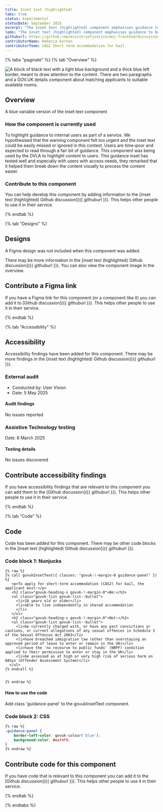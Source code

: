 ```yaml
---
title: Inset text (highlighted)
tabs: true
status: Experimental
statusDate: September 2025
excerpt: "The inset text (highlighted) component emphasises guidance to busy internal users of a service."
lede: "The inset text (highlighted) component emphasises guidance to busy internal users of a service."
githuburl: https://github.com/ministryofjustice/moj-frontend/discussions/1777
contributorName: Rebecca Gorton
contributorTeam: CAS2 Short term accommodation for bail
---
```


{% tabs "paginate" %}
{% tab "Overview" %}

<div class="img-container">
  <img src="/assets/images/submission-1756982092471/guidance-inset-text.png" alt="A block of black text with a light blue background and a thick blue left border, meant to draw attention to the content. There are two paragraphs and a GOV.UK details component about matching applicants to suitable available rooms." />
</div>

## Overview
A blue variable version of the inset text component

### How the component is currently used

To highlight guidance to internal users as part of a service. We hypothesised that the warning component felt too urgent and the inset text could be easily missed or ignored in this context. Users are time-poor and expected to read through a fair bit of guidance. This component was being used by the DVLA to highlight content to users. This guidance inset has tested well and especially with users with access needs, they remarked that it helped them break down the content visually to process the content easier.

### Contribute to this component
You can help develop this component by adding information to the [inset text (highlighted) Github discussion]({{ githuburl }}). This helps other people to use it in their service.

{% endtab %}

{% tab "Designs" %}

## Designs

A Figma design was not included when this component was added.

There may be more information in the [inset text (highlighted) Github discussion]({{ githuburl }}). You can also view the component image in the overview.

## Contribute a Figma link

If you have a Figma link for this component (or a component like it) you can add it to [Github discussion]({{ githuburl }}). This helps other people to use it in their service.

{% endtab %}

{% tab "Accessibility" %}

## Accessibility

Accessibility findings have been added for this component. There may be more findings in the [inset text (highlighted) Github discussion]({{ githuburl }}).


### External audit

* Conducted by: User Vision
* Date: 5 May 2025

#### Audit findings

No issues reported
### Assistive Technology testing

Date: 6 March 2025

#### Testing details

No issues discovered

## Contribute accessibility findings

If you have accessibility findings that are relevant to this component you can add them to the [Github discussion]({{ githuburl }}). This helps other people to use it in their service.

{% endtab %}

{% tab "Code" %}

## Code

Code has been added for this component. There may be other code blocks in the [inset text (highlighted) Github discussion]({{ githuburl }}).


### Code block 1: Nunjucks

<div class="app-example__code" data-module="app-copy">

```njk
{% raw %}
{% call govukInsetText({ classes: "govuk-!-margin-0 guidance-panel" }) %}
   <p>To apply for short-term accommodation (CAS2) for bail, the applicant must:</p>
   <h2 class="govuk-heading-s govuk-!-margin-0">Be:</h2>
   <ul class="govuk-list govuk-list--bullet">
     <li>18 years old or older</li>
     <li>able to live independently in shared accommodation
     </li>
   </ul>
   <h2 class="govuk-heading-s govuk-!-margin-0">Not:</h2>
   <ul class="govuk-list govuk-list--bullet">
     <li>be currently charged with, or have any past convictions or cautions, or current allegations of any sexual offences in Schedule 3 of the Sexual Offences Act 2003</li>
     <li>have breached immigration law (other than overstaying an approved period of leave to enter or remain in the UK)</li>
     <li>have the 'no recourse to public funds' (NRPF) condition applied to their permission to enter or stay in the UK</li>
     <li>be assessed as at high or very high risk of serious harm on OASys (Offender Assessment System)</li>
  </ul>
{% endcall %}


{% endraw %}
```

</div>

#### How to use the code

Add class 'guidance-panel' to the govukInsetText component.


### Code block 2: CSS

<div class="app-example__code" data-module="app-copy">

```css
{% raw %}
.guidance-panel {
    border-left-color: govuk-colour('blue');
    background-color: #eaf4f9;
}
{% endraw %}
```

</div>




## Contribute code for this component

If you have code that is relevant to this component you can add it to the [Github discussion]({{ githuburl }}). This helps other people to use it in their service.

{% endtab %}

{% endtabs %}
